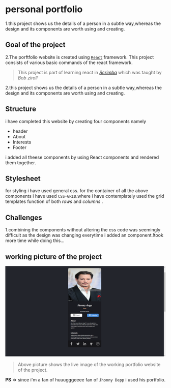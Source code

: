# personal portfolio
1.this project shows us the details of a person in a subtle way,whereas the design and its components are worth using and creating.
## Goal of the project
2.The porftfolio website is created using [`React`](https://reactjs.org/) framework.
This project consists of various basic commands of the react framework.

>This project is part of learning react in [*Scrimba*](https://scrimba.com/allcourses) which was taught by *Bob ziroll*

2.this project shows us the details of a person in a subtle way,whereas the design and its components are worth using and creating.

## Structure
i have completed this website by creating four components namely 
* header
 * About
 * Interests
 * Footer

i added all theese components by using React components and rendered them together.

## Stylesheet
for styling i have used general css. for the container of all the above components i have used `CSS-GRID`.where i have contemplately used the grid templates function of both *rows* and *columns* .

## Challenges
1.combining the components without altering the css code was seemingly difficult as the design was changing everytime i added an component.!took more time while doing this...

## working picture of the project

![Jhonny depp](public/images/example.png)
> Above picture shows the live image of the working portfolio website of the project. <br/>

**PS** => since i'm a fan of huuugggeeee fan of `Jhonny Depp`
i used his portfolio.


